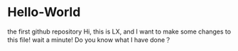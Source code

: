 # Hello-World
the first github repository
Hi, this is LX, and I want to make some changes to this file!
wait a minute! Do you know what I have done？
